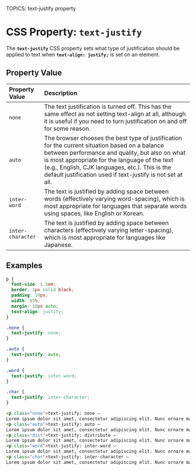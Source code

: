 TOPICS: text-justify property

# CSS Property: `text-justify`

The **`text-justify`** CSS property sets what type of justification should be applied to text when
**`text-align: justify;`** is set on an element.

## Property Value

| Property Value | Description |
| :--- | :--- |
| `none` | The text justification is turned off. This has the same effect as not setting text-align at all, although it is useful if you need to turn justification on and off for some reason. |
| `auto` | The browser chooses the best type of justification for the current situation based on a balance between performance and quality, but also on what is most appropriate for the language of the text (e.g., English, CJK languages, etc.). This is the default justification used if text-justify is not set at all. |
| `inter-word` | The text is justified by adding space between words (effectively varying word-spacing), which is most appropriate for languages that separate words using spaces, like English or Korean. |
| `inter-character` | The text is justified by adding space between characters (effectively varying letter-spacing), which is most appropriate for languages like Japanese. |

## Examples

```css
p {
  font-size: 1.5em;
  border: 1px solid black;
  padding: 10px;
  width: 95%;
  margin: 10px auto;
  text-align: justify;
}

.none {
  text-justify: none;
}

.auto {
  text-justify: auto;
}

.word {
  text-justify: inter-word;
}

.char {
  text-justify: inter-character;
}
```

```html
<p class="none">text-justify: none —
Lorem ipsum dolor sit amet, consectetur adipiscing elit. Nunc ornare maximus vehicula. Duis nisi velit, dictum id mauris vitae, lobortis pretium quam. Quisque sed nisi pulvinar, consequat justo id, feugiat leo. Cras eu elementum dui.</p>
<p class="auto">text-justify: auto —
Lorem ipsum dolor sit amet, consectetur adipiscing elit. Nunc ornare maximus vehicula. Duis nisi velit, dictum id mauris vitae, lobortis pretium quam. Quisque sed nisi pulvinar, consequat justo id, feugiat leo. Cras eu elementum dui.</p>
<p class="dist">text-justify: distribute —
Lorem ipsum dolor sit amet, consectetur adipiscing elit. Nunc ornare maximus vehicula. Duis nisi velit, dictum id mauris vitae, lobortis pretium quam. Quisque sed nisi pulvinar, consequat justo id, feugiat leo. Cras eu elementum dui.</p>
<p class="word">text-justify: inter-word —
Lorem ipsum dolor sit amet, consectetur adipiscing elit. Nunc ornare maximus vehicula. Duis nisi velit, dictum id mauris vitae, lobortis pretium quam. Quisque sed nisi pulvinar, consequat justo id, feugiat leo. Cras eu elementum dui.</p>
<p class="char">text-justify: inter-character —
Lorem ipsum dolor sit amet, consectetur adipiscing elit. Nunc ornare maximus vehicula. Duis nisi velit, dictum id mauris vitae, lobortis pretium quam. Quisque sed nisi pulvinar, consequat justo id, feugiat leo. Cras eu elementum dui.</p>
```
